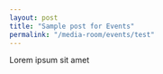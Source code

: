 ```yaml
---
layout: post
title: "Sample post for Events"
permalink: "/media-room/events/test"
---
```

Lorem ipsum sit amet

